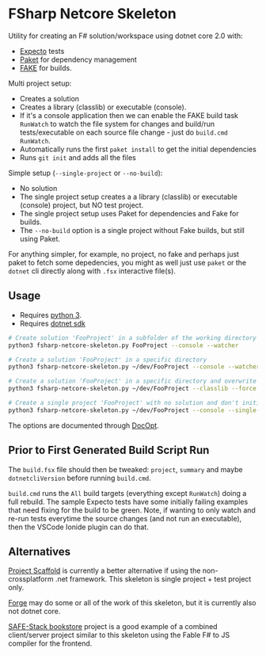 # FSharp Netcore Skeleton
Utility for creating an F# solution/workspace using dotnet core 2.0 with:
- [Expecto](https://github.com/haf/expecto) tests
- [Paket](https://fsprojects.github.io/Paket/) for dependency management
- [FAKE](https://fake.build/) for builds.

Multi project setup:
- Creates a solution
- Creates a library (classlib) or executable (console).
- If it's a console application then we can enable the FAKE build task `RunWatch` to watch the file system for changes and build/run tests/executable on each source file change - just do `build.cmd RunWatch`.
- Automatically runs the first `paket install` to get the initial dependencies
- Runs `git init` and adds all the files

Simple setup (`--single-project` or `--no-build`):
- No solution
- The single project setup creates a a library (classlib) or executable (console) project, but NO test project.
- The single project setup uses Paket for dependencies and Fake for builds.
- The `--no-build` option is a single project without Fake builds, but still using Paket.

For anything simpler, for example, no project, no fake and perhaps just paket to fetch some depedencies, you
might as well just use `paket` or the `dotnet` cli directly along with `.fsx` interactive file(s).

## Usage
- Requires [python 3](https://www.python.org/).
- Requires [dotnet sdk](https://www.microsoft.com/net/download/)

```bash
# Create solution 'FooProject' in a subfolder of the working directory
python3 fsharp-netcore-skeleton.py FooProject --console --watcher

# Create a solution 'FooProject' in a specific directory
python3 fsharp-netcore-skeleton.py ~/dev/FooProject --console --watcher

# Create a solution 'FooProject' in a specific directory and overwrite files as needed
python3 fsharp-netcore-skeleton.py ~/dev/FooProject --classlib --force

# Create a single project 'FooProject' with no solution and don't initialise git
python3 fsharp-netcore-skeleton.py ~/dev/FooProject --console --single-project --nogit
```

The options are documented through [DocOpt](http://docopt.org).

## Prior to First Generated Build Script Run
The `build.fsx` file should then be tweaked: `project`, `summary` and maybe `dotnetcliVersion` before running `build.cmd`.

`build.cmd` runs the `All` build targets (everything except `RunWatch`) doing a full rebuild. The sample Expecto tests have some initially failing examples that need fixing for the build to be green. Note, if wanting to only watch and re-run tests everytime the source changes (and not run an executable), then the VSCode Ionide plugin can do that.

## Alternatives
[Project Scaffold](https://github.com/fsprojects/ProjectScaffold) is currently a better alternative if using the non-crossplatform .net framework. This skeleton is single project + test project only.

[Forge](http://forge.run/) may do some or all of the work of this skeleton, but it is currently also not dotnet core.

[SAFE-Stack bookstore](https://github.com/SAFE-Stack/SAFE-BookStore) project is a good example of a combined client/server project similar to this skeleton using the Fable F# to JS compiler for the frontend.

